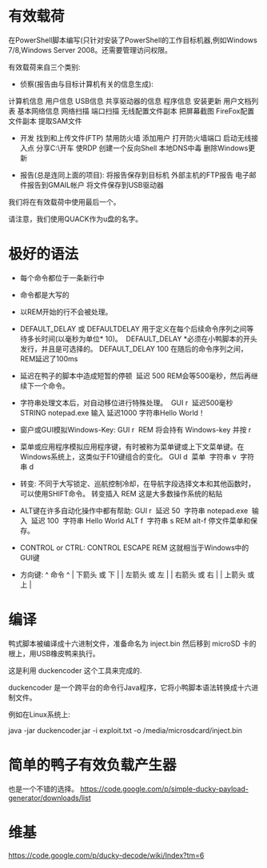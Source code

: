 有效载荷
============

在PowerShell脚本编写(只针对安装了PowerShell的工作目标机器,例如Windows 7/8,Windows Server 2008。还需要管理访问权限。


有效载荷来自三个类别:

* 侦察(报告由与目标计算机有关的信息生成):

计算机信息
用户信息
USB信息
共享驱动器的信息
程序信息
安装更新
用户文档列表
基本网络信息
网络扫描
端口扫描
无线配置文件副本
把屏幕截图
FireFox配置文件副本
提取SAM文件


* 开发
找到和上传文件(FTP)
禁用防火墙
添加用户
打开防火墙端口
启动无线接入点
分享C:\开车
使RDP
创建一个反向Shell
本地DNS中毒
删除Windows更新


* 报告(总是连同上面的项目):
将报告保存到目标机
外部主机的FTP报告
电子邮件报告到GMAIL帐户
将文件保存到USB驱动器

我们将在有效载荷中使用最后一个。

请注意，我们使用QUACK作为u盘的名字。



极好的语法
============

* 每个命令都位于一条新行中

* 命令都是大写的

* 以REM开始的行不会被处理。

* DEFAULT_DELAY 或 DEFAULTDELAY 用于定义在每个后续命令序列之间等待多长时间(以毫秒为单位* 10)。
  DEFAULT_DELAY *必须在小鸭脚本的开头发行，并且是可选择的。
  DEFAULT_DELAY 100
  在随后的命令序列之间，REM延迟了100ms

* 延迟在鸭子的脚本中造成短暂的停顿
  延迟 500
  REM会等500毫秒，然后再继续下一个命令。

* 字符串处理文本后，对自动移位进行特殊处理。
  GUI r
  延迟500毫秒
  STRING notepad.exe
  输入
  延迟1000
  字符串Hello World！

* 窗户或GUI模拟Windows-Key:
  GUI r
  REM 将会持有 Windows-key 并按 r

* 菜单或应用程序模拟应用程序键，有时被称为菜单键或上下文菜单键。在Windows系统上，这类似于F10键组合的变化。
  GUI d
  菜单
  字符串 v
  字符串 d

* 转变: 不同于大写锁定、巡航控制冷却，在导航字段选择文本和其他函数时，可以使用SHIFT命令。
  转变插入
  REM 这是大多数操作系统的粘贴

* ALT键在许多自动化操作中都有帮助:
  GUI r
  延迟 50
  字符串 notepad.exe
  输入
  延迟 100
  字符串 Hello World
  ALT f
  字符串 s
  REM alt-f 停文件菜单和保存。

* CONTROL or CTRL:
  CONTROL ESCAPE
  REM 这就相当于Windows中的GUI键

* 方向键: ^ 命令 ^ | 下箭头 或 下 | | 左箭头 或 左 | | 右箭头 或 右 | | 上箭头 或 上 |


编译
==========

鸭式脚本被编译成十六进制文件，准备命名为 inject.bin 然后移到 microSD 卡的根上，用USB橡皮鸭来执行。

这是利用 duckencoder 这个工具来完成的.

duckencoder 是一个跨平台的命令行Java程序，它将小鸭脚本语法转换成十六进制文件。

例如在Linux系统上:

java -jar duckencoder.jar -i exploit.txt -o /media/microsdcard/inject.bin


简单的鸭子有效负载产生器
=============================

也是一个不错的选择。
https://code.google.com/p/simple-ducky-payload-generator/downloads/list


维基
====
https://code.google.com/p/ducky-decode/wiki/Index?tm=6
